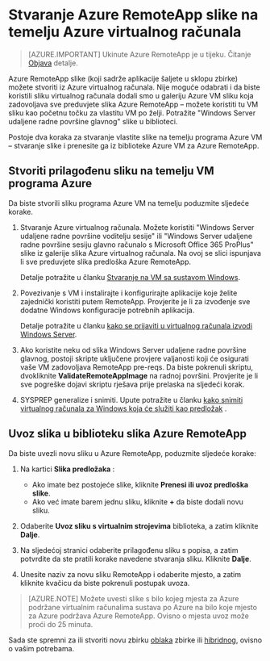 <properties
    pageTitle="Stvaranje Azure RemoteApp slike na temelju programa Azure VM | Microsoft Azure"
    description="Saznajte kako stvoriti sliku za Azure RemoteApp počevši od Azure virtualnog računala."
    services="remoteapp"
    documentationCenter=""
    authors="lizap"
    manager="mbaldwin" />

<tags
    ms.service="remoteapp"
    ms.workload="compute"
    ms.tgt_pltfrm="na"
    ms.devlang="na"
    ms.topic="article"
    ms.date="08/15/2016" 
    ms.author="elizapo" />



# <a name="create-a-azure-remoteapp-image-based-on-an-azure-virtual-machine"></a>Stvaranje Azure RemoteApp slike na temelju Azure virtualnog računala

> [AZURE.IMPORTANT]
> Ukinute Azure RemoteApp je u tijeku. Čitanje [Objava](https://go.microsoft.com/fwlink/?linkid=821148) detalje.

Azure RemoteApp slike (koji sadrže aplikacije šaljete u sklopu zbirke) možete stvoriti iz Azure virtualnog računala. Nije moguće odabrati i da biste koristili sliku virtualnog računala dodali smo u galeriju Azure VM sliku koja zadovoljava sve preduvjete slika Azure RemoteApp – možete koristiti tu VM sliku kao početnu točku za vlastitu VM po želji. Potražite "Windows Server udaljene radne površine glavnog" slike u biblioteci.

Postoje dva koraka za stvaranje vlastite slike na temelju programa Azure VM – stvaranje slike i prenesite ga iz biblioteke Azure VM za Azure RemoteApp.

## <a name="create-a-custom-image-based-on-an-azure-vm"></a>Stvoriti prilagođenu sliku na temelju VM programa Azure

Da biste stvorili sliku programa Azure VM na temelju poduzmite sljedeće korake.

1. Stvaranje Azure virtualnog računala. Možete koristiti "Windows Server udaljene radne površine voditelju sesije" ili "Windows Server udaljene radne površine sesiju glavno računalo s Microsoft Office 365 ProPlus" slike iz galerije slika Azure virtualnog računala. Na ovoj se slici ispunjava li sve preduvjete slika predloška Azure RemoteApp.

    Detalje potražite u članku [Stvaranje na VM sa sustavom Windows](../virtual-machines/virtual-machines-windows-hero-tutorial.md).

2. Povezivanje s VM i instalirajte i konfigurirajte aplikacije koje želite zajednički koristiti putem RemoteApp. Provjerite je li za izvođenje sve dodatne Windows konfiguracije potrebnih aplikacija.

    Detalje potražite u članku [kako se prijaviti u virtualnog računala izvodi Windows Server](../virtual-machines/virtual-machines-windows-classic-connect-logon.md).

3. Ako koristite neku od slika Windows Server udaljene radne površine glavnog, postoji skripte uključene provjere valjanosti koji će osigurati vaše VM zadovoljava RemoteApp pre-reqs. Da biste pokrenuli skriptu, dvokliknite **ValidateRemoteAppImage** na radnoj površini. Provjerite je li sve pogreške dojavi skriptu rješava prije prelaska na sljedeći korak.

4. SYSPREP generalize i snimiti. Upute potražite u članku [kako snimiti virtualnog računala za Windows koja će služiti kao predložak](../virtual-machines/virtual-machines-windows-classic-capture-image.md) .



## <a name="import-the-image-into-the-azure-remoteapp-image-library"></a>Uvoz slika u biblioteku slika Azure RemoteApp

Da biste uvezli novu sliku u Azure RemoteApp, poduzmite sljedeće korake:

1. Na kartici **Slika predložaka** :
    - Ako imate bez postojeće slike, kliknite **Prenesi ili uvoz predloška slike**.
    - Ako već imate barem jednu sliku, kliknite **+** da biste dodali novu sliku.

2. Odaberite **Uvoz sliku s virtualnim strojevima** biblioteka, a zatim kliknite **Dalje**.

3. Na sljedećoj stranici odaberite prilagođenu sliku s popisa, a zatim potvrdite da ste pratili korake navedene stvaranja sliku. Kliknite **Dalje**.
4. Unesite naziv za novu sliku RemoteApp i odaberite mjesto, a zatim kliknite kvačicu da biste pokrenuli postupak uvoza.

> [AZURE.NOTE] Možete uvesti slike s bilo kojeg mjesta za Azure podržane virtualnim računalima sustava po Azure na bilo koje mjesto za Azure podržava Azure RemoteApp. Ovisno o mjesta uvoz može proći do 25 minuta.

Sada ste spremni za ili stvoriti novu zbirku [oblaka](remoteapp-create-cloud-deployment.md) zbirke ili [hibridnog](remoteapp-create-hybrid-deployment.md), ovisno o vašim potrebama.
